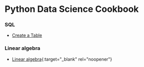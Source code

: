 # Python Data Science Cookbook

### SQL

  - [Create a Table](https://github.com/sebamacchia/python-datascience-cookbook/blob/master/SQL/Create-A-Table.ipynb)
  
### Linear algebra

  - [Linear algebra](https://github.com/sebamacchia/deepLearningBook-Notes){:target="_blank" rel="noopener"}
